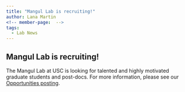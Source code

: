 ```yaml
---
title: "Mangul Lab is recruiting!"
author: Lana Martin
<!-- member-page:  -->
tags:
  - Lab News
---
```


## Mangul Lab is recruiting!

The Mangul Lab at USC is looking for talented and highly motivated graduate students and post-docs. For more information, please see our [Opportunities posting](https://mangul-lab-usc.github.io/join/).


